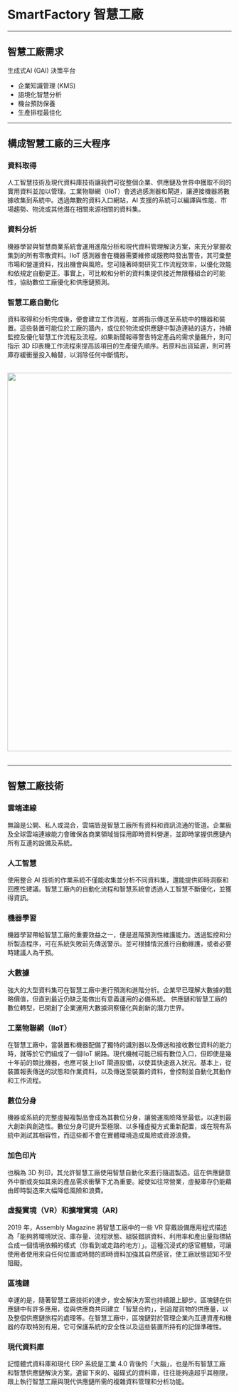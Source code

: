 # SmartFactory 智慧工廠

---
## 智慧工廠需求

生成式AI (GAI) 決策平台
* 企業知識管理 (KMS)
* 語境化智慧分析
* 機台預防保養
* 生產排程最佳化

---
## 構成智慧工廠的三大程序

### 資料取得
人工智慧技術及現代資料庫技術讓我們可從整個企業、供應鏈及世界中獲取不同的實用資料並加以管理。工業物聯網（IIoT）會透過感測器和閘道，讓連接機器將數據收集到系統中。透過無數的資料入口網站，AI 支援的系統可以編譯與性能、市場趨勢、物流或其他潛在相關來源相關的資料集。

### 資料分析
機器學習與智慧商業系統會運用進階分析和現代資料管理解決方案，來充分掌握收集到的所有零散資料。IIoT 感測器會在機器需要維修或服務時發出警告，其可彙整市場和營運資料，找出機會與風險。您可隨著時間研究工作流程效率，以優化效能和依規定自動更正。事實上，可比較和分析的資料集提供接近無限種組合的可能性，協助數位工廠優化和供應鏈預測。

### 智慧工廠自動化
資料取得和分析完成後，便會建立工作流程，並將指示傳送至系統中的機器和裝置。這些裝置可能位於工廠的牆內，或位於物流或供應鏈中製造連結的遠方，持續監控及優化智慧工作流程及流程。如果新聞報導警告特定產品的需求量飆升，則可指示 3D 印表機工作流程來提高該項目的生產優先順序。若原料出貨延遲，則可將庫存緩衝量投入輪替，以消除任何中斷情形。

<br/>
<img src="https://github.com/user-attachments/assets/d7b80d2c-656a-4f08-890b-c909d3159a8a" width=850>
<br/><br/>

---
## 智慧工廠技術

### 雲端連線
無論是公開、私人或混合，雲端皆是智慧工廠所有資料和資訊流通的管道。企業級及全球雲端連線能力會確保各商業領域皆採用即時資料營運，並即時掌握供應鏈內所有互連的設備及系統。

### 人工智慧
使用整合 AI 技術的作業系統不僅能收集並分析不同資料集，還能提供即時洞察和回應性建議。智慧工廠內的自動化流程和智慧系統會透過人工智慧不斷優化，並獲得資訊。

### 機器學習
機器學習帶給智慧工廠的重要效益之一，便是進階預測性維護能力。透過監控和分析製造程序，可在系統失敗前先傳送警示。並可根據情況進行自動維護，或者必要時建議人為干預。

### 大數據
強大的大型資料集可在智慧工廠中進行預測和進階分析。企業早已理解大數據的戰略價值，但直到最近仍缺乏能做出有意義運用的必備系統。 供應鏈和智慧工廠的數位轉型，已開創了企業運用大數據洞察優化與創新的潛力世界。

### 工業物聯網（IIoT）
在智慧工廠中，當裝置和機器配備了獨特的識別器以及傳送和接收數位資料的能力時，就等於它們組成了一個IIoT 網路。現代機械可能已經有數位入口，但即使是幾十年前的類比機器，也應可裝上IIoT 閘道設備，以使其快速進入狀況。基本上，從裝置報表傳送的狀態和作業資料，以及傳送至裝置的資料，會控制並自動化其動作和工作流程。

### 數位分身
機器或系統的完整虛擬複製品會成為其數位分身，讓營運風險降至最低，以達到最大創新與創造性。數位分身可提升至極限、以多種虛擬方式重新配置，或在現有系統中測試其相容性，而這些都不會在實體環境造成風險或資源浪費。

### 加色印片
也稱為 3D 列印，其允許智慧工廠使用智慧自動化來進行隨選製造。這在供應鏈意外中斷或突如其來的產品需求衝擊下尤為重要。縱使如往常營業，虛擬庫存仍能藉由即時製造來大幅降低風險和浪費。

### 虛擬實境（VR）和擴增實境（AR)
2019 年，Assembly Magazine 將智慧工廠中的一些 VR 穿戴設備應用程式描述為「能夠將環境狀況、庫存量、流程狀態、組裝錯誤資料、利用率和產出量指標結合成一個情境依賴的樣式（你看到或走路的地方）」。這種沉浸式的感官體驗，可讓使用者使用來自任何位置或時間的即時資料加強其自然感官，使工廠狀態認知不受阻礙。

### 區塊鏈
幸運的是，隨著智慧工廠技術的進步，安全解決方案也持續跟上腳步。區塊鏈在供應鏈中有許多應用，從與供應商共同建立「智慧合約」，到追蹤貨物的供應量，以及整個供應鏈旅程的處理等。在智慧工廠中，區塊鏈對於管理企業內互連資產和機器的存取特別有用，它可保護系統的安全性以及這些裝置所持有的記錄準確性。

### 現代資料庫
記憶體式資料庫和現代 ERP 系統是工業 4.0 背後的「大腦」，也是所有智慧工廠和智慧供應鏈解決方案。遺留下來的、磁碟式的資料庫，往往能夠遠超乎其極限，跟上執行智慧工廠與現代供應鏈所需的複雜資料管理和分析功能。

 
